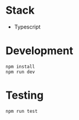 # Stack
- Typescript

# Development

```shell
npm install
npm run dev
```

# Testing

```shell
npm run test
```